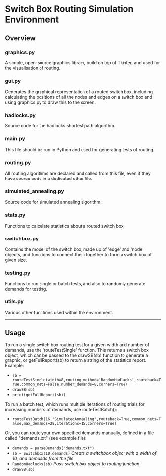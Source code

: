 # Switch Box Routing Simulation Environment ##

## Overview ##
### graphics.py ###
A simple, open-source graphics library, build on top of Tkinter, and used for the visualisation of routing.

### gui.py ###
Generates the graphical representation of a routed switch box, including calculating the positions of all the nodes and edges on a switch box and using graphics.py to draw this to the screen.

### hadlocks.py ###
Source code for the hadlocks shortest path algorithm.

### main.py ###
This file should be run in Python and used for generating tests of routing.

### routing.py ###
All routing algorithms are declared and called from this file, even if they have source code in a dedicated other file.

### simulated_annealing.py ###
Source code for simulated annealing algorithm.

### stats.py ###
Functions to calculate statistics about a routed switch box.

### switchbox.py ###
Contains the model of the switch box, made up of 'edge' and 'node' objects, and functions to connect them together to form a switch box of given size.

### testing.py ###
Functions to run single or batch tests, and also to randomly generate demands for testing.

### utils.py ###
Various other functions used within the environment.

---

## Usage ##

To run a single switch box routing test for a given width and number of demands, use the 'routeTestSingle' function. This returns a switch box object, which can be passed to the drawSB(sb) function to generate a graphic, or getFullReport(sb) to return a string of the statistics report.
Example:
- `sb = routeTestSingle(width=8,routing_method='RandomHadlocks',routeback=True,common_nets=False,number_demands=8,corners=True)`
- `drawSB(sb)`
- `print(getFullReport(sb))`

To run a batch test, which runs multiple iterations of routing trials for increasing numbers of demands, use routeTestBatch():
- `routeTestBatch(16,"SimulatedAnnealing",routeback=True,common_nets=False,max_demands=28,iterations=15,corners=True)`

Or, you can route your own specified demands manually, defined in a file called "demands.txt" (see example file):
- `demands = parseDemands("demands.txt")`
- `sb = Switchbox(10,demands)`    *Create a switchbox object with a width of 10, and demands from the file*
- `RandomHadlocks(sb)`      *Pass switch box object to routing function*
- `drawSB(sb)`
